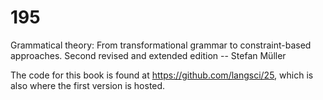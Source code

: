 # 195
 Grammatical theory: From transformational grammar to constraint-based approaches. Second revised and extended edition -- Stefan Müller   
 
 The code for this book is found at https://github.com/langsci/25, which is also where the first version is hosted.
